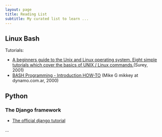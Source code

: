 ```yaml
---
layout: page
title: Reading List
subtitle: My curated list to learn ...
---
```


## Linux Bash

Tutorials:

- [A beginners guide to the Unix and Linux operating system. Eight simple tutorials which cover the basics of UNIX / Linux commands.](http://www.ee.surrey.ac.uk/Teaching/Unix/)(Surey, 2001)
- [BASH Programming - Introduction HOW-TO](http://tldp.org/HOWTO/Bash-Prog-Intro-HOWTO.html) (Mike G mikkey at dynamo.com.ar, 2000)

## Python

### The Django framework

- [The official django tutorial](https://docs.djangoproject.com/en/1.10/intro/tutorial01/)

...